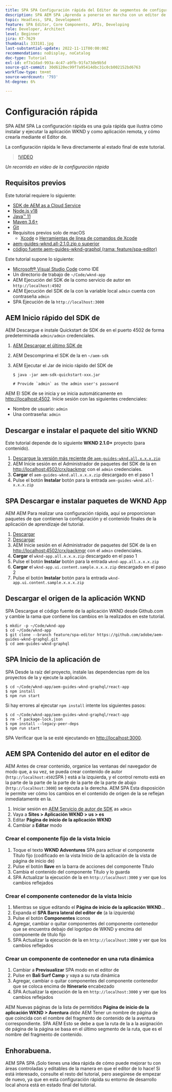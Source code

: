 ```yaml
---
title: SPA SPA Configuración rápida del Editor de segmentos de configuración rápida y remota
description: SPA AEM SPA ¡Aprenda a ponerse en marcha con un editor de y un editor remoto en 15 minutos
topic: Headless, SPA, Development
feature: SPA Editor, Core Components, APIs, Developing
role: Developer, Architect
level: Beginner
jira: KT-7629
thumbnail: 333181.jpg
last-substantial-update: 2022-11-11T00:00:00Z
recommendations: noDisplay, noCatalog
doc-type: Tutorial
exl-id: ef7a1dad-993a-4c47-a9fb-91fa73de9b5d
source-git-commit: 30d6120ec99f7a95414dbc31c0cb002152bd6763
workflow-type: tm+mt
source-wordcount: '793'
ht-degree: 6%

---
```


# Configuración rápida

SPA AEM SPA La configuración rápida es una guía rápida que ilustra cómo instalar y ejecutar la aplicación WKND y como aplicación remota, y cómo crearla mediante el Editor de.

La configuración rápida le lleva directamente al estado final de este tutorial.

>[!VIDEO](https://video.tv.adobe.com/v/333181?quality=12&learn=on)

_Un recorrido en vídeo de la configuración rápida_

## Requisitos previos

Este tutorial requiere lo siguiente:

+ [SDK de AEM as a Cloud Service](https://experienceleague.adobe.com/docs/experience-manager-learn/cloud-service/local-development-environment-set-up/aem-runtime.html?lang=es)
+ [Node.js v18](https://nodejs.org/en/)
+ [Java™ 11](https://downloads.experiencecloud.adobe.com/content/software-distribution/en/general.html)
+ [Maven 3.6+](https://maven.apache.org/)
+ [Git](https://git-scm.com/downloads)
+ Requisitos previos solo de macOS
   + [Xcode](https://developer.apple.com/xcode/) o [Herramientas de línea de comandos de Xcode](https://developer.apple.com/xcode/resources/)
+ [aem-guides-wknd.all-2.1.0.zip o superior](https://github.com/adobe/aem-guides-wknd/releases)
+ [código fuente aem-guides-wknd-graphql (rama: feature/spa-editor)](https://github.com/adobe/aem-guides-wknd-graphql/tree/feature/spa-editor)


Este tutorial supone lo siguiente:

+ [Microsoft® Visual Studio Code](https://visualstudio.microsoft.com/) como IDE
+ Un directorio de trabajo de `~/Code/wknd-app`
+ AEM Ejecución del SDK de la como servicio de autor en `http://localhost:4502`
+ AEM Ejecución del SDK de la con la variable local `admin` cuenta con contraseña `admin`
+ SPA Ejecución de la `http://localhost:3000`

## AEM Inicio rápido del SDK de

AEM Descargue e instale Quickstart de SDK de en el puerto 4502 de forma predeterminada `admin/admin` credenciales.

1. [AEM Descargar el último SDK de](https://experience.adobe.com/#/downloads/content/software-distribution/en/aemcloud.html?fulltext=AEM*+SDK*&amp;orderby=%40jcr%3Acontent%2Fjcr%3AlastModified&amp;orderby.sort=desc&amp;layout=list&amp;p.offset=0&amp;p.limit=1)
1. AEM Descomprima el SDK de la en `~/aem-sdk`
1. AEM Ejecutar el Jar de inicio rápido del SDK de

   ```
   $ java -jar aem-sdk-quickstart-xxx.jar
   
   # Provide `admin` as the admin user's password
   ```

AEM El SDK de se inicia y se inicia automáticamente en [http://localhost:4502](http://localhost:4502). Inicie sesión con las siguientes credenciales:

+ Nombre de usuario: `admin`
+ Una contraseña: `admin`

## Descargar e instalar el paquete del sitio WKND

Este tutorial depende de lo siguiente __WKND 2.1.0+__ proyecto (para contenido).

1. [Descargue la versión más reciente de `aem-guides-wknd.all.x.x.x.zip`](https://github.com/adobe/aem-guides-wknd/releases)
1. AEM Inicie sesión en el Administrador de paquetes del SDK de la en [http://localhost:4502/crx/packmgr](http://localhost:4502/crx/packmgr) con el `admin` credenciales.
1. __Cargar__ el `aem-guides-wknd.all.x.x.x.zip` descargado en el paso 1
1. Pulse el botón __Instalar__ botón para la entrada `aem-guides-wknd.all-x.x.x.zip`

## SPA Descargar e instalar paquetes de WKND App

AEM AEM Para realizar una configuración rápida, aquí se proporcionan paquetes de que contienen la configuración y el contenido finales de la aplicación de aprendizaje del tutorial.

1. [Descargar ](./assets/quick-setup/wknd-app.all-1.0.0-SNAPSHOT.zip)
1. [Descargar ](./assets/quick-setup/wknd-app.ui.content.sample-1.0.1.zip)
1. AEM Inicie sesión en el Administrador de paquetes del SDK de la en [http://localhost:4502/crx/packmgr](http://localhost:4502/crx/packmgr) con el `admin` credenciales.
1. __Cargar__ el `wknd-app.all.x.x.x.zip` descargado en el paso 1
1. Pulse el botón __Instalar__ botón para la entrada `wknd-app.all.x.x.x.zip`
1. __Cargar__ el `wknd-app.ui.content.sample.x.x.x.zip` descargado en el paso 2
1. Pulse el botón __Instalar__ botón para la entrada `wknd-app.ui.content.sample.x.x.x.zip`

## Descargar el origen de la aplicación WKND

SPA Descargue el código fuente de la aplicación WKND desde Github.com y cambie la rama que contiene los cambios en la realizados en este tutorial.

```
$ mkdir -p ~/Code/wknd-app
$ cd ~/Code/wknd-app
$ git clone --branch feature/spa-editor https://github.com/adobe/aem-guides-wknd-graphql.git
$ cd aem-guides-wknd-graphql
```

## SPA Inicio de la aplicación de

SPA Desde la raíz del proyecto, instale las dependencias npm de los proyectos de la y ejecute la aplicación.

```
$ cd ~/Code/wknd-app/aem-guides-wknd-graphql/react-app
$ npm install
$ npm run start
```

Si hay errores al ejecutar `npm install` intente los siguientes pasos:

```
$ cd ~/Code/wknd-app/aem-guides-wknd-graphql/react-app
$ rm -f package-lock.json
$ npm install --legacy-peer-deps
$ npm run start
```

SPA Verificar que la se esté ejecutando en [http://localhost:3000](http://localhost:3000).

## AEM SPA Contenido del autor en el editor de

AEM Antes de crear contenido, organice las ventanas del navegador de modo que, a su vez, se pueda crear contenido de autor (`http://localhost:4502`SPA ) está a la izquierda, y el control remoto está en la parte de la parte de la parte de la parte de la parte de abajo (`http://localhost:3000`) se ejecuta a la derecha. AEM SPA Esta disposición le permite ver cómo los cambios en el contenido de origen de la se reflejan inmediatamente en la.

1. Iniciar sesión en [AEM Servicio de autor de SDK](http://localhost:4502) as `admin`
1. Vaya a __Sites > Aplicación WKND > us > es__
1. Editar __Página de inicio de la aplicación WKND__
1. Cambiar a __Editar__ modo

### Crear el componente fijo de la vista Inicio

1. Toque el texto __WKND Adventures__ SPA para activar el componente Título fijo (codificado en la vista Inicio de la aplicación de la vista de página de inicio de)
1. Pulse el botón __llave__ en la barra de acciones del componente Título
1. Cambia el contenido del componente Título y lo guarda
1. SPA Actualizar la ejecución de la en `http://localhost:3000` y ver que los cambios reflejados

### Crear el componente contenedor de la vista Inicio

1. Mientras se sigue editando el __Página de inicio de la aplicación WKND__...
1. Expanda el __SPA Barra lateral del editor de__ (a la izquierda)
1. Pulse el botón __Componentes__ iconos
1. Agregar, cambiar o quitar componentes del componente contenedor que se encuentra debajo del logotipo de WKND y encima del componente de título fijo
1. SPA Actualizar la ejecución de la en `http://localhost:3000` y ver que los cambios reflejados

### Crear un componente de contenedor en una ruta dinámica

1. Cambiar a __Previsualizar__ SPA modo en el editor de
1. Pulse en __Bali Surf Camp__ y vaya a su ruta dinámica
1. Agregar, cambiar o quitar componentes del componente contenedor que se coloca encima de __Itinerario__ encabezado
1. SPA Actualizar la ejecución de la en `http://localhost:3000` y ver que los cambios reflejados

AEM Nuevas páginas de la lista de permitidos __Página de inicio de la aplicación WKND > Aventura__ _debe_ AEM Tener un nombre de página de que coincida con el nombre del fragmento de contenido de la aventura correspondiente. SPA AEM Esto se debe a que la ruta de la a la asignación de página de la página se basa en el último segmento de la ruta, que es el nombre del fragmento de contenido.

## Enhorabuena.

AEM SPA SPA ¡Solo tienes una idea rápida de cómo puede mejorar tu con áreas controladas y editables de la manera en que el editor de lo hace! Si está interesado, consulte el resto del tutorial, pero asegúrese de empezar de nuevo, ya que en esta configuración rápida su entorno de desarrollo local ahora está en estado final del tutorial.
